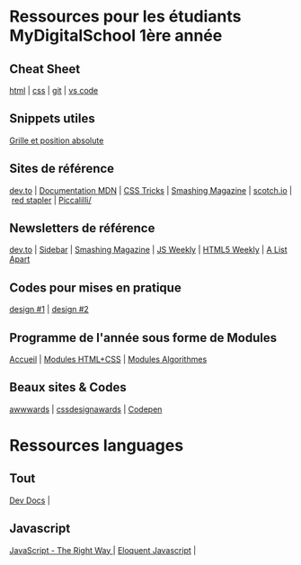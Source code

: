 # Ressources pour les étudiants MyDigitalSchool 1ère année

## Cheat Sheet

[html](cheat_sheets/balises.html) | [css](cheat_sheets/styles.css) | [git](cheat_sheets/git.sh) | [vs code](cheat_sheets/vscode.md)

## Snippets utiles

[Grille et position absolute](cheat_sheets/colonnes_et_absolute/)


## Sites de référence

[dev.to](https://dev.to/) | [Documentation MDN](https://developer.mozilla.org/fr/) | [CSS Tricks](https://css-tricks.com/) | [Smashing Magazine](https://www.smashingmagazine.com/) | [scotch.io](https://scotch.io/) | [red stapler](https://redstapler.co) | [Piccalilli/](https://piccalil.li/)

## Newsletters de référence

[dev.to](https://dev.to/) | [Sidebar](https://sidebar.io/) | [Smashing Magazine](https://www.smashingmagazine.com/the-smashing-newsletter/) | [JS Weekly](https://javascriptweekly.com/) | [HTML5 Weekly](https://frontendfoc.us/) | [A List Apart](https://alistapart.com/)

## Codes pour mises en pratique

[design #1](codes/html/design_1/) | [design #2](codes/html/design_2/)

## Programme de l'année sous forme de Modules 

[Accueil](https://optimistic-williams-9ca19e.netlify.app/) | [Modules HTML+CSS](public/index.html) | [Modules Algorithmes](public/algorithmes.html)

## Beaux sites & Codes

[awwwards](https://www.awwwards.com/) | [cssdesignawards](https://cssdesignawards.com/) | [Codepen](https://codepen.io/)

# Ressources languages

## Tout

[Dev Docs](https://devdocs.io/) | 

## Javascript

[JavaScript - The Right Way ](https://jstherightway.org/) | [Eloquent Javascript](https://eloquentjavascript.net/) | 




